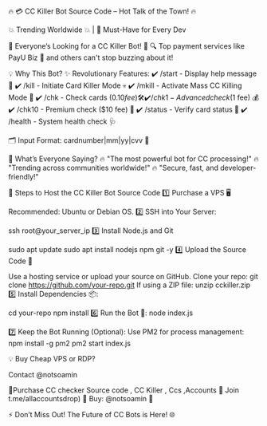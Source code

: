 🔥 💳 CC Killer Bot Source Code – Hot Talk of the Town! 🔥

💥 Trending Worldwide 💥 | 💎 Must-Have for Every Dev

🚨 Everyone’s Looking for a CC Killer Bot! 🚨
🔍 Top payment services like PayU Biz 🌟 and others can't stop buzzing about it!

💡 Why This Bot?
✨ Revolutionary Features:
✔️ /start - Display help message 📖
✔️ /kill - Initiate Card Killer Mode 💀
✔️ /mkill - Activate Mass CC Killing Mode 🎯
✔️ /chk - Check cards ($0.10 fee) 🛠️
✔️ /chk1 - Advanced check ($1 fee) 💰
✔️ /chk10 - Premium check ($10 fee) 💎
✔️ /status - Verify card status 🧾
✔️ /health - System health check 🩺

🗂️ Input Format:
cardnumber|mm|yy|cvv 🪪

📢 What’s Everyone Saying?
🔥 "The most powerful bot for CC processing!"
🔥 "Trending across communities worldwide!"
🔥 "Secure, fast, and developer-friendly!"

🚀 Steps to Host the CC Killer Bot Source Code
1️⃣ Purchase a VPS 🖥️

Recommended: Ubuntu or Debian OS.
2️⃣ SSH into Your Server:

ssh root@your_server_ip
3️⃣ Install Node.js and Git

sudo apt update sudo apt install nodejs npm git -y
4️⃣ Upload the Source Code 📂

Use a hosting service or upload your source on GitHub.
Clone your repo:
git clone https://github.com/your-repo.git
If using a ZIP file:
unzip cckiller.zip
5️⃣ Install Dependencies 📦:

cd your-repo npm install
6️⃣ Run the Bot 🚀:
node index.js

7️⃣ Keep the Bot Running (Optional):
Use PM2 for process management:
npm install -g pm2 pm2 start index.js

💡 Buy Cheap VPS or RDP?

Contact @notsoamin

🚀Purchase CC checker Source code , CC Killer , Ccs ,Accounts
💎 Join t.me/allaccountsdrop)
📲 Buy: @notsoamin 🧠

⚡ Don’t Miss Out! The Future of CC Bots is Here! 🌐
